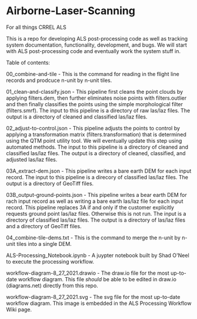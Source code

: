 # Airborne-Laser-Scanning
For all things CRREL ALS

This is a repo for developing ALS post-processing code as well as tracking system documentation, functionality, development, and bugs. We will start with ALS post-processing code and eventually work the system stuff in. 

Table of contents:

00_combine-and-tile - This is the command for reading in the flight line records and prodcuce n-unit by n-unit tiles.

01_clean-and-classify.json - This pipeline first cleans the point clouds by applying filters.dem, then further eliminates noise points with filters.outlier and then finally classifies the points using the simple morphological filter (filters.smrf). The input to this pipeline is a directory of raw las/laz files. The output is a directory of cleaned and classified las/laz files.

02_adjust-to-control.json - This pipeline adjusts the points to control by applying a transformation matrix (filters.transformation) that is determined using the QTM point utility tool. We will eventually update this step using automated methods. The input to this pipeline is a directory of cleaned and classified las/laz files. The output is a directory of cleaned, classified, and adjusted las/laz files.

03A_extract-dem.json - This pipeline writes a bare earth DEM for each input record. The input to this pipeline is a direcory of classified las/laz files. The output is a directory of GeoTiff files.

03B_output-ground-points.json - This pipeline writes a bear earth DEM for rach input record as well as writing a bare earth las/laz file for each input record. This pipeline replaces 3A if and only if the customer explicitly requests ground point las/laz files. Otherwise this is not run. The input is a directory of classified las/laz files. The output is a directory of las/laz files and a directory of GeoTiff files. 

04_combine-tile-dems.txt - This is the command to merge the n-unit by n-unit tiles into a single DEM.

ALS-Processing_Notebook.ipynb - A juypter notebook built by Shad O'Neel to execute the processing workflow.

workflow-diagram-8_27_2021.drawio - The draw.io file for the most up-to-date workflow diagram. This file *should* be able to be edited in draw.io (diagrams.net) directly from this repo.

workflow-diagram-8_27_2021.svg - The svg file for the most up-to-date workflow diagram. This image is embedded in the ALS Processing Workflow Wiki page. 
